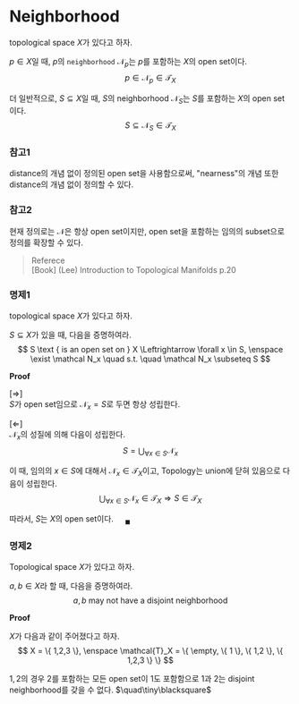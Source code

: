 # Neighborhood
topological space $X$가 있다고 하자.

$p \in X$일 때, $p$의 `neighborhood` $\mathcal N_p$는 $p$를 포함하는 $X$의 open set이다.
$$ p \in \mathcal N_p \in \mathcal T_X $$

더 일반적으로, $S \subseteq X$일 때, $S$의 neighborhood $\mathcal N_S$는 $S$를 포함하는 $X$의 open set이다.
$$ S \subseteq \mathcal N_S \in \mathcal T_X $$

### 참고1
distance의 개념 없이 정의된 open set을 사용함으로써, "nearness"의 개념 또한 distance의 개념 없이 정의할 수 있다.

### 참고2
현재 정의로는 $\mathcal N$은 항상 open set이지만,  open set을 포함하는 임의의 subset으로 정의를 확장할 수 있다.

> Referece  
> [Book] (Lee) Introduction to Topological Manifolds p.20

### 명제1
topological space $X$가 있다고 하자.

$S \subseteq X$가 있을 때, 다음을 증명하여라.
$$ S \text { is an open set on } X \Leftrightarrow \forall x \in S, \enspace \exist \mathcal N_x \quad s.t. \quad \mathcal N_x \subseteq S $$

**Proof**

[$\Rightarrow$]  
$S$가 open set임으로 $\mathcal N_x = S$로 두면 항상 성립한다.

[$\Leftarrow$]  
$\mathcal N_x$의 성질에 의해 다음이 성립한다.
$$ S = \bigcup_{\forall x \in S} \mathcal N_x $$

이 때, 임의의 $x \in S$에 대해서 $\mathcal N_x \in \mathcal T_X$이고, Topology는 union에 닫혀 있음으로 다음이 성립한다.
$$ \bigcup_{\forall x \in S} \mathcal N_x \in \mathcal T_X \Rightarrow S \in \mathcal T_X $$

따라서, $S$는 $X$의 open set이다. $\quad {_\blacksquare}$

### 명제2
Topological space $X$가 있다고 하자.

$a,b \in X$라 할 때, 다음을 증명하여라.
$$ a,b \text{ may not have a disjoint neighborhood} $$

**Proof**

$X$가 다음과 같이 주어졌다고 하자.
$$ X = \{ 1,2,3 \}, \enspace \mathcal{T}_X = \{ \empty, \{ 1 \}, \{ 1,2 \}, \{ 1,2,3 \} \} $$

$1,2$의 경우 $2$를 포함하는 모든 open set이 $1$도 포함함으로 $1$과 $2$는 disjoint neighborhood를 갖을 수 없다. $\quad\tiny\blacksquare$

